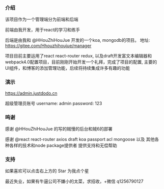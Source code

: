 ### 介绍

该项目作为一个管理端分为前端和后端

前端由我开发，用于react的学习和练手

后端是由我和 @HHouZhiHouJue 开发的一个koa, mongodb的项目。 地址: https://gitee.com/Hhouzhihoujue/manager

项目目前主要运用了react react-router redux, 以及draft开发富文本编辑器和webpack4.0配置项目，目前刚刚开始开发一个礼拜，完成了项目的配置, 主要的UI组件，和博客的添加管理功能，后续将持续集成许多有趣的功能

### 演示

https://admin.justdodo.cn  

超级管理员账号 username: admin  password: 123

### 鸣谢

感谢 @HHouZhiHouJue 的写的贼慢的后台和贼6的部署  

感谢 @react react-router axios draft koa passport acl mongoose 以及 其他各种各样的技术和node package提供者 提供支持和无偿帮助

### 支持

如果喜欢可以点击右上方的 Star 为我点个星  

最近失业，如果有牛逼公司不嫌小的太菜，求招收，+微信 q1256790127
